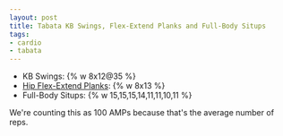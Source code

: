 ```yaml
---
layout: post
title: Tabata KB Swings, Flex-Extend Planks and Full-Body Situps
tags:
- cardio
- tabata
---
```


- KB Swings: {% w 8x12@35 %}
- [Hip Flex-Extend Planks](https://dl.dropboxusercontent.com/s/nbzfqssbi4bs4ie/hip-plank.gif): {% w 8x13 %}
- Full-Body Situps: {% w 15,15,15,14,11,11,10,11 %}

We're counting this as 100 AMPs because that's the average number of reps.
